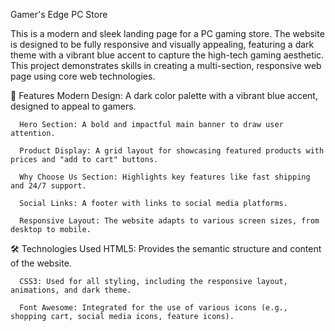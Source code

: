 Gamer's Edge PC Store

This is a modern and sleek landing page for a PC gaming store. The website is designed to be fully responsive and visually appealing, featuring a dark theme with a vibrant blue accent to capture the high-tech gaming aesthetic. This project demonstrates skills in creating a multi-section, responsive web page using core web technologies.

🚀 Features
      Modern Design: A dark color palette with a vibrant blue accent, designed to appeal to gamers.
      
      Hero Section: A bold and impactful main banner to draw user attention.
      
      Product Display: A grid layout for showcasing featured products with prices and "add to cart" buttons.
      
      Why Choose Us Section: Highlights key features like fast shipping and 24/7 support.
      
      Social Links: A footer with links to social media platforms.
      
      Responsive Layout: The website adapts to various screen sizes, from desktop to mobile.

🛠️ Technologies Used
      HTML5: Provides the semantic structure and content of the website.
      
      CSS3: Used for all styling, including the responsive layout, animations, and dark theme.
      
      Font Awesome: Integrated for the use of various icons (e.g., shopping cart, social media icons, feature icons).
